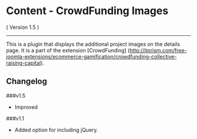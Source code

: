 Content - CrowdFunding Images
==========================
( Version 1.5 )
- - -

This is a plugin that displays the additional project images on the details page. It is a part of the extension [CrowdFunding] (http://itprism.com/free-joomla-extensions/ecommerce-gamification/crowdfunding-collective-raising-capital).

Changelog
---------

###v1.5
* Improved

###v1.1
* Added option for including jQuery.